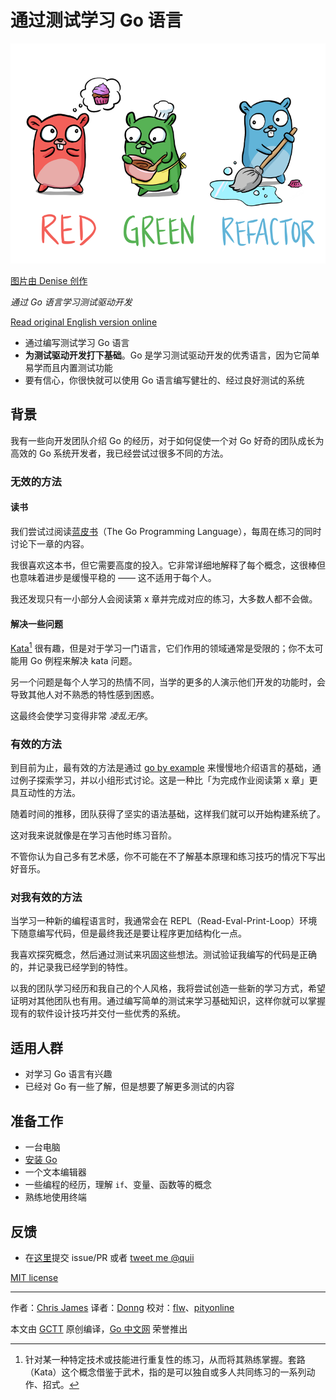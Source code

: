 # 通过测试学习 Go 语言

<p align="center">
  <img src="https://raw.githubusercontent.com/quii/learn-go-with-tests/master/red-green-blue-gophers-smaller.png" />
</p>

[图片由 Denise 创作](https://twitter.com/deniseyu21)

_通过 Go 语言学习测试驱动开发_

[Read original English version online](https://quii.gitbook.io/learn-go-with-tests)

* 通过编写测试学习 Go 语言
* **为测试驱动开发打下基础**。Go 是学习测试驱动开发的优秀语言，因为它简单易学而且内置测试功能
* 要有信心，你很快就可以使用 Go 语言编写健壮的、经过良好测试的系统

## 背景

我有一些向开发团队介绍 Go 的经历，对于如何促使一个对 Go 好奇的团队成长为高效的 Go 系统开发者，我已经尝试过很多不同的方法。

### 无效的方法

#### 读书

我们尝试过阅读[蓝皮书](https://www.amazon.co.uk/Programming-Language-Addison-Wesley-Professional-Computing/dp/0134190440)（The Go Programming Language），每周在练习的同时讨论下一章的内容。

我很喜欢这本书，但它需要高度的投入。它非常详细地解释了每个概念，这很棒但也意味着进步是缓慢平稳的 —— 这不适用于每个人。

我还发现只有一小部分人会阅读第 x 章并完成对应的练习，大多数人都不会做。

#### 解决一些问题

[Kata](https://en.wikipedia.org/wiki/Kata_%28programming%29)[^注1] 很有趣，但是对于学习一门语言，它们作用的领域通常是受限的；你不太可能用 Go 例程来解决 kata 问题。

另一个问题是每个人学习的热情不同，当学的更多的人演示他们开发的功能时，会导致其他人对不熟悉的特性感到困惑。

这最终会使学习变得非常 _凌乱无序_。

### 有效的方法

到目前为止，最有效的方法是通过 [go by example](https://gobyexample.com/) 来慢慢地介绍语言的基础，通过例子探索学习，并以小组形式讨论。这是一种比「为完成作业阅读第 x 章」更具互动性的方法。

随着时间的推移，团队获得了坚实的语法基础，这样我们就可以开始构建系统了。

这对我来说就像是在学习吉他时练习音阶。

不管你认为自己多有艺术感，你不可能在不了解基本原理和练习技巧的情况下写出好音乐。

### 对我有效的方法

当学习一种新的编程语言时，我通常会在 REPL（Read-Eval-Print-Loop）环境下随意编写代码，但是最终我还是要让程序更加结构化一点。

我喜欢探究概念，然后通过测试来巩固这些想法。测试验证我编写的代码是正确的，并记录我已经学到的特性。

以我的团队学习经历和我自己的个人风格，我将尝试创造一些新的学习方式，希望证明对其他团队也有用。通过编写简单的测试来学习基础知识，这样你就可以掌握现有的软件设计技巧并交付一些优秀的系统。

## 适用人群

* 对学习 Go 语言有兴趣
* 已经对 Go 有一些了解，但是想要了解更多测试的内容

## 准备工作

* 一台电脑
* [安装 Go](https://golang.org/)
* 一个文本编辑器
* 一些编程的经历，理解 `if`、变量、函数等的概念
* 熟练地使用终端

## 反馈

* 在[这里](https://github.com/studygolang/learn-go-with-tests)提交 issue/PR 或者 [tweet me @quii](https://twitter.com/quii)

[MIT license](LICENSE.md)

---

作者：[Chris James](https://dev.to/quii)
译者：[Donng](https://github.com/Donng)
校对：[flw](https://github.com/flw-cn)、[pityonline](https://github.com/pityonline)

本文由 [GCTT](https://github.com/studygolang/GCTT) 原创编译，[Go 中文网](https://studygolang.com/) 荣誉推出

[^注1]: 针对某一种特定技术或技能进行重复性的练习，从而将其熟练掌握。套路（Kata）这个概念借鉴于武术，指的是可以独自或多人共同练习的一系列动作、招式。
